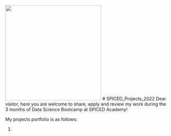 <img src="https://github.com/NikitaSmirnov22/git_for_geeks/blob/main/nerd.gif" width="300" height="300">
# SPICED_Projects_2022
Dear visitor, here you are welcome to share, apply and review my work during the 3 months of Data Science Bootcamp at SPICED Academy!
  
  My projects portfolio is as follows:
  
  1. 
